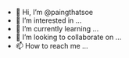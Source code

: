 - 👋 Hi, I’m @paingthatsoe
- 👀 I’m interested in ...
- 🌱 I’m currently learning ...
- 💞️ I’m looking to collaborate on ...
- 📫 How to reach me ...

<!---
paingthatsoe/paingthatsoe is a ✨ special ✨ repository because its `README.md` (this file) appears on your GitHub profile.
You can click the Preview link to take a look at your changes.
--->
